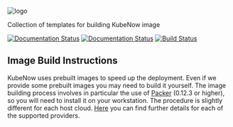![logo](img/logo_wide_50dpi.png)

Collection of templates for building KubeNow image

[![Documentation Status](https://readthedocs.org/projects/kubenow/badge/?version=stable)](http://kubenow.readthedocs.io/en/stable/?badge=stable)
[![Documentation Status](https://readthedocs.org/projects/kubenow/badge/?version=latest)](http://kubenow.readthedocs.io/en/latest/?badge=latest)
[![Build Status](https://travis-ci.org/kubenow/KubeNow.svg?branch=master)](https://travis-ci.org/kubenow/KubeNow)

## Image Build Instructions

KubeNow uses prebuilt images to speed up the deployment. Even if we provide some prebuilt images you may need to build it yourself.
The image building process involves in particular the use of [Packer](https://www.packer.io) (0.12.3 or higher), so you will need to install it on your workstation.
The procedure is slightly different for each host cloud. [Here](https://kubenow.readthedocs.io/en/latest/developers/build-img.html) you can find further details for each of the supported providers.
